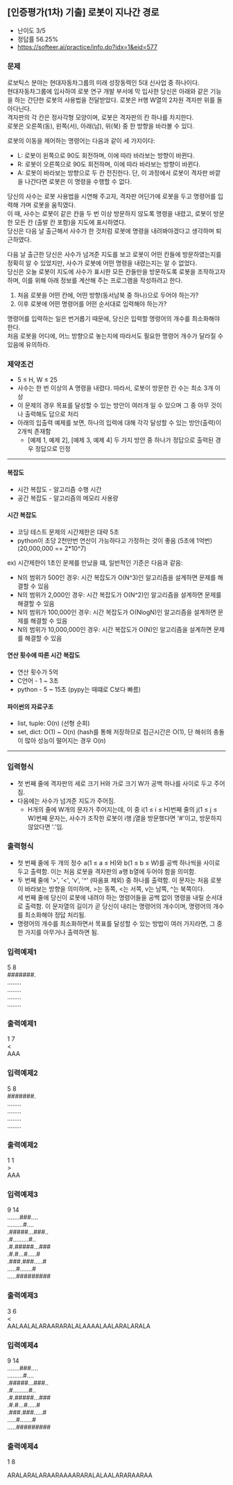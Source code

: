 ## [인증평가(1차) 기출] 로봇이 지나간 경로
- 난이도 3/5
- 정답률 56.25%
- https://softeer.ai/practice/info.do?idx=1&eid=577

### 문제
로보틱스 분야는 현대자동차그룹의 미래 성장동력인 5대 신사업 중 하나이다.  
현대자동차그룹에 입사하여 로봇 연구 개발 부서에 막 입사한 당신은 아래와 같은 기능을 하는 간단한 로봇의 사용법을 전달받았다. 
로봇은 H행 W열의 2차원 격자판 위를 돌아다닌다.  
격자판의 각 칸은 정사각형 모양이며, 로봇은 격자판의 칸 하나를 차지한다.   
로봇은 오른쪽(동), 왼쪽(서), 아래(남), 위(북) 중 한 방향을 바라볼 수 있다.    

로봇의 이동을 제어하는 명령어는 다음과 같이 세 가지이다:  
* L: 로봇이 왼쪽으로 90도 회전하며, 이에 따라 바라보는 방향이 바뀐다.
* R: 로봇이 오른쪽으로 90도 회전하며, 이에 따라 바라보는 방향이 바뀐다.
* A: 로봇이 바라보는 방향으로 두 칸 전진한다. 단, 이 과정에서 로봇이 격자판 바깥을 나간다면 로봇은 이 명령을 수행할 수 없다.

당신의 사수는 로봇 사용법을 시연해 주고자, 격자판 어딘가에 로봇을 두고 명령어를 입력해 가며 로봇을 움직였다.  
이 때, 사수는 로봇이 같은 칸을 두 번 이상 방문하지 않도록 명령을 내렸고, 로봇이 방문한 모든 칸 (출발 칸 포함)을 지도에 표시하였다.  
당신은 다음 날 출근해서 사수가 한 것처럼 로봇에 명령을 내려봐야겠다고 생각하며 퇴근하였다.  

다음 날 출근한 당신은 사수가 넘겨준 지도를 보고 로봇이 어떤 칸들에 방문하였는지를 정확히 알 수 있었지만, 사수가 로봇에 어떤 명령을 내렸는지는 알 수 없었다.   
당신은 오늘 로봇이 지도에 사수가 표시한 모든 칸들만을 방문하도록 로봇을 조작하고자 하며, 이를 위해 아래 정보를 계산해 주는 프로그램을 작성하려고 한다.  

1. 처음 로봇을 어떤 칸에, 어떤 방향(동서남북 중 하나)으로 두어야 하는가?
2. 이후 로봇에 어떤 명령어를 어떤 순서대로 입력해야 하는가?

명령어를 입력하는 일은 번거롭기 때문에, 당신은 입력할 명령어의 개수를 최소화해야 한다.  
처음 로봇을 어디에, 어느 방향으로 놓는지에 따라서도 필요한 명령어 개수가 달라질 수 있음에 유의하라. 

### 제약조건
- 5 ≤ H, W ≤ 25 
- 사수는 한 번 이상의 A 명령을 내렸다. 따라서, 로봇이 방문한 칸 수는 최소 3개 이상
- 이 문제의 경우 목표를 달성할 수 있는 방안이 여러개 일 수 있으며 그 중 아무 것이나 출력해도 답으로 처리 
- 아래의 입출력 예제를 보면, 하나의 입력에 대해 각각 달성할 수 있는 방안(출력)이 2개씩 존재함
  - [예제 1, 예제 2], [예제 3, 예제 4] 두 가지 방안 중 하나가 정답으로 출력된 경우 정답으로 인정
  
--------------------------------------------------------

#### 복잡도
- 시간 복잡도 - 알고리즘 수행 시간
- 공간 복잡도 - 알고리즘의 메모리 사용량

#### 시간 복잡도
- 코딩 테스트 문제의 시간제한은 대략 5초
- python이 초당 2천만번 연산이 가능하다고 가정하는 것이 좋음 (5초에 1억번) 
(20,000,000 == 2*10^7)

ex) 시간제한이 1초인 문제를 만났을 떄, 일반적인 기준은 다음과 같음:
- N의 범위가 500인 경우: 시간 복잡도가 O(N^3)인 알고리즘을 설계하면 문제를 해결할 수 있음
- N의 범위가 2,000인 경우: 시간 복잡도가 O(N^2)인 알고리즘을 설계하면 문제를 해결할 수 있음
- N의 범위가 100,000인 경우: 시간 복잡도가 O(NlogN)인 알고리즘을 설계하면 문제를 해결할 수 있음
- N의 범위가 10,000,000인 경우: 시간 복잡도가 O(N)인 알고리즘을 설계하면 문제를 해결할 수 있음

#### 연산 횟수에 따른 시간 복잡도
- 연산 횟수가 5억
- C언어 - 1 ~ 3초
- python - 5 ~ 15초 (pypy는 때떄로 C보다 빠름)

#### 파이썬의 자료구조
- list, tuple: O(n) (선형 순회)
- set, dict: O(1) ~ O(n) 
(hash를 통해 저장하므로 접근시간은 O(1), 단 해쉬의 충돌이 많아 성능이 떨어지는 경우 O(n)

--------------------------------------------------------

### 입력형식
- 첫 번째 줄에 격자판의 세로 크기 H와 가로 크기 W가 공백 하나를 사이로 두고 주어짐. 
- 다음에는 사수가 넘겨준 지도가 주어짐.
  - H개의 줄에 W개의 문자가 주어지는데, 이 중 i(1 ≤ i ≤ H)번째 줄의 j(1 ≤ j ≤ W)번째 문자는, 사수가 조작한 로봇이 i행 j열을 방문했다면 '#'이고, 방문하지 않았다면 '.'임.
  
### 출력형식
- 첫 번째 줄에 두 개의 정수 a(1 ≤ a ≤ H)와 b(1 ≤ b ≤ W)를 공백 하나씩을 사이로 두고 출력함. 이는 처음 로봇을 격자판의 a행 b열에 두어야 함을 의미함.
- 두 번째 줄에 '>', '<', 'v', '^' (따옴표 제외) 중 하나를 출력함. 이 문자는 처음 로봇이 바라보는 방향을 의미하며, >는 동쪽, <는 서쪽, v는 남쪽, ^는 북쪽이다.<br> 세 번째 줄에 당신이 로봇에 내려야 하는 명령어들을 공백 없이 명령을 내릴 순서대로 출력함. 이 문자열의 길이가 곧 당신이 내리는 명령어의 개수이며, 명령어의 개수를 최소화해야 정답 처리됨.
- 명령어의 개수를 최소화하면서 목표를 달성할 수 있는 방법이 여러 가지라면, 그 중 한 가지를 아무거나 출력하면 됨.

### 입력예제1
5 8  
#######.  
........  
........  
........  
........

### 출력예제1
1 7  
<  
AAA

### 입력예제2
5 8  
#######.  
........  
........  
........   
........

### 출력예제2
1 1  
\>  
AAA

### 입력예제3
9 14  
.......###....  
.........#....  
.#####...###..  
.#.........#..  
.#.#####...###  
.#.#...#.....#  
.###.###.....#  
.....#.......#  
.....#########

### 출력예제3
3 6  
<  
AALAALALARAARARALALAAAALAALARALARALA

### 입력예제4
9 14  
.......###....  
.........#....  
.#####...###..  
.#.........#..  
.#.#####...###  
.#.#...#.....#  
.###.###.....#  
.....#.......#  
.....#########  

### 출력예제4
1 8  
>  
ARALARALARAARAAAARARALALAALARARAARAA  

